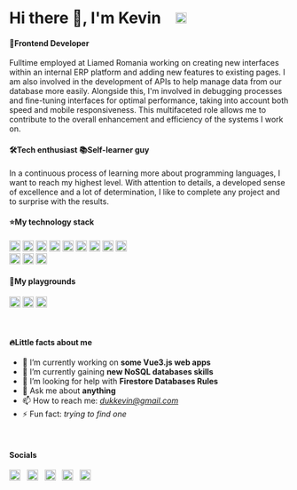 # Hi there 👋, I'm Kevin &nbsp;&nbsp; <a href="https://www.linkedin.com/in/dkevin/" target="_blank"><img src='https://img.shields.io/static/v1?message=LINKEDIN&logo=linkedin&labelColor=222222&color=0A66C2&logoColor=fff&label=%20' alt='github' height='20'></a>
#### :baby:Frontend Developer
Fulltime employed at Liamed Romania working on creating new interfaces within an internal ERP platform and adding new features to existing pages. I am also involved in the development of APIs to help manage data from our database more easily. Alongside this, I'm involved in debugging processes and fine-tuning interfaces for optimal performance, taking into account both speed and mobile responsiveness. This multifaceted role allows me to contribute to the overall enhancement and efficiency of the systems I work on.
#### 🛠Tech enthusiast :books:Self-learner guy
In a continuous process of learning more about programming languages, I want to reach my highest level. With attention to details, a developed sense of excellence and a lot of determination, I like to complete any project and to surprise with the results.
&nbsp;
&nbsp; 
#### :star:My technology stack
<img src='https://img.shields.io/static/v1?message=HTML5&logo=html5&labelColor=222222&color=E34F26&logoColor=fff&label=%20' alt='github' height='20'> <img src='https://img.shields.io/static/v1?message=CSS3&logo=css3&labelColor=222222&color=1572B6&logoColor=fff&label=%20' alt='github' height='20'> <img src='https://img.shields.io/static/v1?message=Javascript&logo=javascript&labelColor=222222&color=ffe744&logoColor=fff&label=%20' alt='github' height='20'> <img src='https://img.shields.io/static/v1?message=Vue.js&logo=Vue.js&labelColor=222222&color=32A06F&logoColor=fff&label=%20' alt='github' height='20'> <img src='https://img.shields.io/static/v1?message=PHP&logo=php&labelColor=222222&color=7A86B8&logoColor=fff&label=%20' alt='github' height='20'> <img src='https://img.shields.io/static/v1?message=Laravel&logo=laravel&labelColor=222222&color=F9332D&logoColor=fff&label=%20' alt='github' height='20'> <img src='https://img.shields.io/static/v1?message=MySQL&logo=mysql&labelColor=222222&color=3D6E93&logoColor=fff&label=%20' alt='github' height='20'> <img src='https://img.shields.io/static/v1?message=Tailwind&logo=tailwindcss&labelColor=222222&color=38BDF9&logoColor=fff&label=%20' alt='github' height='20'> <img src='https://img.shields.io/static/v1?message=BOOTSTRAP&logo=bootstrap&labelColor=222222&color=7952B3&logoColor=fff&label=%20' alt='github' height='20'>
<br>
<img src='https://img.shields.io/static/v1?message=VS%20CODE&logo=visualstudiocode&labelColor=222222&color=007ACC&logoColor=fff&label=%20' alt='github' height='20'> <img src='https://img.shields.io/static/v1?message=GITHUB&logo=github&labelColor=222222&color=181717&logoColor=fff&label=%20' alt='github' height='20'> <img src='https://img.shields.io/static/v1?message=FIGMA&logo=figma&labelColor=222222&color=F24E1E&logoColor=fff&label=%20' alt='github' height='20'>
&nbsp;  
#### :tada:My playgrounds
<a href="https://codepen.io/dukkevin" target="_blank"><img src='https://img.shields.io/static/v1?message=CODEPEN&logo=codepen&labelColor=222222&color=000000&logoColor=fff&label=%20' alt='codepen' height='20'></a> <a href="https://dribbble.com/dkevin" target="_blank"><img src='https://img.shields.io/static/v1?message=DRIBBBLE&logo=dribbble&labelColor=222222&color=EA4C89&logoColor=fff&label=%20' alt='dribbble' height='20'></a> <a href="https://www.behance.net/dkevin" target="_blank"><img src='https://img.shields.io/static/v1?message=BEHANCE&logo=behance&labelColor=222222&color=1769FF&logoColor=fff&label=%20' alt='behance' height='20'></a><br>

&nbsp;
&nbsp;

#### :fire:Little facts about me
- 🔭 I’m currently working on **some Vue3.js web apps**
- 🌱 I’m currently gaining **new NoSQL databases skills**
- 🤔 I’m looking for help with **Firestore Databases Rules**
- 💬 Ask me about **anything**
- 📫 How to reach me: *dukkevin@gmail.com* 
- ⚡ Fun fact: *trying to find one*

&nbsp;
&nbsp;

#### Socials
[<img src='https://cdn.jsdelivr.net/npm/simple-icons@3.0.1/icons/linkedin.svg' alt='linkedin' height='20'>](https://www.linkedin.com/in/dkevin/) &nbsp; [<img src='https://cdn.jsdelivr.net/npm/simple-icons@3.0.1/icons/facebook.svg' alt='facebook' height='20'>](https://www.facebook.com/https://www.facebook.com/dukkevin/) &nbsp; [<img src='https://cdn.jsdelivr.net/npm/simple-icons@3.0.1/icons/codepen.svg' alt='codepen' height='20'>](https://codepen.io/https://codepen.io/dukkevin) &nbsp; [<img src='https://cdn.jsdelivr.net/npm/simple-icons@3.0.1/icons/dribbble.svg' alt='dribbble' height='20'>](https://dribbble.com/dkevin) &nbsp; [<img src='https://cdn.jsdelivr.net/npm/simple-icons@3.0.1/icons/behance.svg' alt='behance' height='20'>](https://www.behance.net/dkevin)


